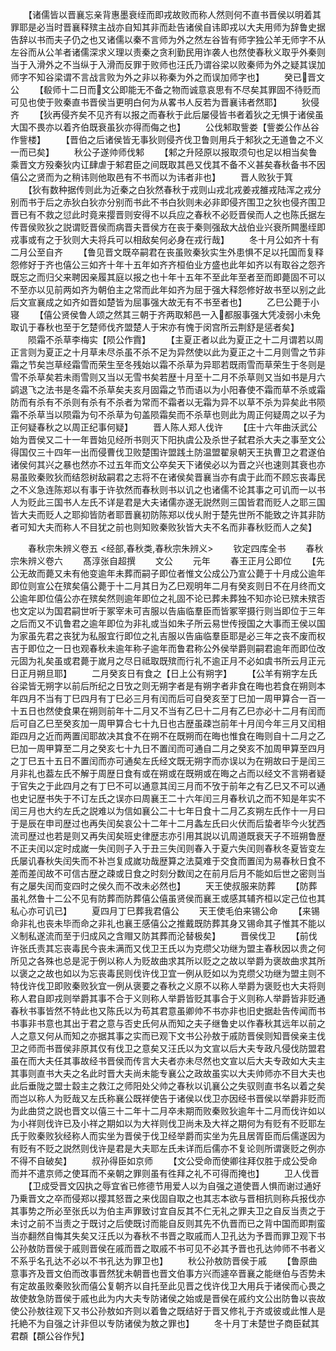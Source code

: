 <!-- { "loadSidebar": true } -->
　　【诸儒皆以晋襄忘亲背惠墨衰绖而即戎故败而称人然则何不直书晋侯以明着其罪耶是必当时晋襄释殡主战亦自知其非而赴告诸侯自讳即戎以大夫用师为辞鲁史据告辞以书而夫子仍之也又诸儒以秦不言师为外之然左谷皆有师字独公羊无师字不从左谷而从公羊者诸儒深求义理以责秦之贪利勤民用诈袭人也然使春秋义取乎外秦则当于入滑外之不当纵于入滑而反罪于败师也汪氏乃谓谷梁以败秦师为外之疑其误加师字不知谷梁谓不言战言败为外之非以称秦为外之而误加师字也】
　　癸已晋文公
　　【殽师十二日而文公即能无不备之物而诚意哀思有不尽矣其罪固不待贬而可见也使于败秦直书晋侯当更明白何为从畧书人反若为晋襄讳者然耶】
　　狄侵齐
　　【狄再侵齐矣不见齐有以报之而春秋于此后屡侵皆书者着狄之无惧于诸侯虽大国不畏亦以着齐伯既衰虽狄亦得而侮之也】
　　公伐邾取訾娄【訾娄公作丛谷作訾楼】
　　【晋伯之后诸侯皆无事狄则侵齐伐卫鲁则用兵于邾狄之无道鲁之不义一而已矣】
　　秋公子遂帅师伐邾
　　【邾之升陉原以报取须句也足以相当矣鲁乘晋文方殁秦狄内讧肆虐于邾君臣之间既取其邑又伐其不备不义甚矣春秋备书不因僖公之贤而为之稍讳则他取邑有不书而以为讳者非也】
　　晋人败狄于箕
　　【狄有数种据传则此为近秦之白狄然春秋于戎则山戎北戎姜戎雒戎陆浑之戎分别而书于后之赤狄白狄亦分别而书此不书白狄则未必非即侵齐围卫之狄也侵齐围卫晋已有不救之愆此时竟来撄晋则安得不以兵应之春秋不必贬晋侯而人之也陈氏据左传晋侯败狄之説谓贬晋侯而病晋夫晋侯方在丧于秦则强敌大战伯业兴衰所闗墨绖即戎事或有之于狄则大夫将兵可以相敌矣何必身在戎行哉】
　　冬十月公如齐十有二月公至自齐
　　【鲁见晋文既卒嗣君在丧虽败秦狄实生外患惧不足以托国而复释怨修好于齐也僖公三如齐十年十五年如齐齐桓伯业方盛也此年如齐以有取谷之怨齐既忘之而归父来聘因亲履其庭以报之也十年十五年不至此年至者至而即薨固不可以不至亦以见前两如齐为朝伯主之常而此年如齐为屈于强大释怨修好故书至以别之此后文宣襄成之如齐如晋如楚皆为屈事强大故无有不书至者也】
　　乙巳公薨于小寝
　　【僖公贤侯鲁人颂之然其三朝于齐两取邾邑一入都服事强大凭凌弱小未免取讥于春秋也至于乞楚师伐齐盟楚人于宋亦有愧于闵宫所云荆舒是惩者矣】
　　陨霜不杀草李梅实【陨公作霣】
　　【主夏正者以此为夏正之十二月谓若以周正言则为夏正之十月草未尽杀虽不杀不足为异然使以此为夏正之十二月则雪之节非霜之节矣岂草经霜雪而荣生至冬残始以霜不杀草为异耶若既雨雪而草荣生于冬则是雪不杀草矣若未雨雪则又当以无雪书矣若歴十月至十二月不杀草则又当如书是月六鹢退飞之法书是冬霜不杀草矣夫亥月固霜之节而语以为小阳春使不霜而草不杀或霜防而有杀有不杀则有杀有不杀者为常而不霜者以无霜为异不以草不杀为异矣此书陨霜不杀草当以陨霜为句不杀草为句盖陨霜矣而不杀草也则此为周正何疑周之以子为正何疑春秋之以周正纪事何疑】
　　晋人陈人郑人伐许
　　【庄十六年曲沃武公始为晋侯又二十一年晋始见经所书则灭下阳执虞公及杀世子弑君杀大夫之事至文公得国仅三十四年一出而侵曹伐卫败楚围许盟践土防温盟翟泉朝天王执曹卫之君遂伯诸侯何其兴之暴也然亦不过五年而文公卒矣天下诸侯必以为晋之兴也速则其衰也亦易虽败秦败狄而结怨树敌嗣君之志将不在诸侯矣晋襄当亦有虞于此而不顾忘丧毒民之不义急连陈郑以有事于许欤然而春秋则书以讥之也诸儒不论其事之可讥而一以书人为贬此三国书人左氏不详是君是大夫诸儒亦遂无説然则三国皆君而贬人之耶三国皆大夫而贬人之耶抑皆防者耶晋襄初防陈郑以伐乆附于楚先世所不能致之许其非防者可知大夫而称人不目犹之前也则知败秦败狄皆大夫不名而非春秋贬而人之矣】









　　春秋宗朱辨义卷五
<经部,春秋类,春秋宗朱辨义>
　　钦定四库全书
　　春秋宗朱辨义卷六
　　髙淳张自超撰
　　文公
　　元年
　　春王正月公即位
　　【先公无故而薨又未有他变逾年未葬而嗣子即位者惟文公成公乃宣公薨于十月成公逾年即位则宣公在殡矣僖公薨于十二月其日为乙巳观明年二月有癸亥则日不在月终而文公逾年即位僖公亦在殡矣然则逾年即位之礼固不论已葬未葬独不知亦论已殡未殡否也文定以为国君嗣世听于冢宰未可吉服以告庙临羣臣而皆冢宰摄行则当即位于三年之后而又不讥鲁君之逾年即位为非礼或当如朱子所云易世传授国之大事而王侯以国为家虽先君之丧犹为私服宜行即位之礼吉服以告庙临羣臣耶是必三年之丧不废而权吉于即位之一日也观春秋未逾年称子逾年而鲁君称公外侯举爵则嗣君逾年而即位改元固为礼矣虽或君薨于嵗月之尽日祗取既殡而行礼不逾正月不必如虞书所云月正元日正月朔旦耶】
　　二月癸亥日有食之【日上公有朔字】
　　【公羊有朔字左氏谷梁皆无朔字以前后所纪之日攷之则无朔字者是有朔字者非食在晦也若食在朔则本年四月不当有丁巳四月有丁巳必三月有闰而后可自癸亥至丁巳加一周甲算合一百一十五日也然使食果在朔则前年十二月又不当有乙巳十二月有乙巳亦必十二月有闰而后可自乙巳至癸亥加一周甲算合七十九日也古歴虽疎岂前年十月闰今年三月又闰相距四月之近而两置闰耶故决其食不在朔不在既朔而在晦也惟食在晦则自十二月之乙巳加一周甲算至二月之癸亥七十九日不置闰而可通自二月之癸亥不加周甲算至四月之丁巳五十五日不置闰而亦可通矣左氏经文既无朔字而亦误以为在朔故曰于是闰三月非礼也葢左氏不解于周歴日食有或在朔或在既朔或在晦之占而以经文不言朔者疑于官失之于此四月之有丁巳不可以通意其闰三月而不攷于前年之有乙巳又不可以通也史记歴书失于不订左氏之误亦曰周襄王二十六年闰三月春秋讥之而不知是年实不闰三月也大约左氏之説难以为信如襄公二十七年日食十二月乙亥朔左氏作十一月曰于是辰在申司歴过也再失闰矣哀公十二年十二月螽左氏曰火伏而后蛰者毕今火犹西流司歴过也若是则又再失闰矣班史律歴志亦引用其説以讥周道既衰天子不班朔鲁歴不正夫闰以定时成嵗一失闰则子入于丑三失闰则春入于夏六失闰则春秋冬夏皆变左氏屡讥春秋失闰失而不补岂复成嵗功哉歴算之法莫难于交食而置闰为易春秋日食不差而差闰故不可信古歴之疎或日食之时刻分数闰之在前月后月不能如后世之密则当有之屡失闰而变四时之侯久而不改未必然也】
　　天王使叔服来防葬
　　【防葬虽礼然鲁十二公不见有防葬而防葬僖公僖虽贤侯而襄王或感其辅齐桓以定己位也其私心亦可讥已】
　　夏四月丁巳葬我君僖公
　　天王使毛伯来锡公命
　　【来锡命非礼也丧未毕而命之非礼也襄王感僖公之推戴既防葬其身又锡命其子惟其不能以义制私遂流而至于归成风之含赗又防其葬而沦替极矣】
　　晋侯伐卫
　　【前伐许张氏责其忘丧毒民今丧未满而又伐卫王氏以为克缵父功继为盟主春秋因以贵之何所见之各殊也总是泥于例以称人为贬故曲求其所以贬之之故以举爵为褒故曲求其所以褒之之故也如以为忘丧毒民则伐许伐卫宜一例从贬如以为克缵父功继为盟主则不特伐许伐卫即败秦败狄宜一例从褒要之春秋之义原不以称人举爵为褒贬也大夫将则称人君自即戎则举爵其事不合于义则称人举爵皆贬其事合于义则称人举爵皆非贬通春秋书事皆然不特此也又陈氏以为苟其君意虽卿帅不书亦非也旧史据赴告传闻而书书事非书意也其出于君之意与否史氏何从而知之夫子继鲁史以作春秋其远年以前之人之意又何从而知之亦据其事之实而已观下文书公孙敖于戚防晋侯则知晋侯亲主伐卫之师而书晋侯非原其仅有伐卫之意矣又汪氏以为文宣以后大夫专政凡侵伐防盟君虽在而大夫任其事故经书晋侯而传言大夫者亦未尽然也文宣以后大夫专政如大夫主其事则直书大夫之名此时晋大夫尚未能专襄公之政故虽实以大夫帅师亦不目大夫也此后垂陇之盟士縠主之救江之师阳处父帅之春秋以讥襄公之失驭则直书名以着之矣而岂以称人为贬哉又左氏称襄公既祥使告于诸侯以伐卫亦因经书晋侯以举爵非贬而为此曲贷之説也晋文以僖三十二年十二月卒未期而败秦败狄逾年十二月而伐许如以为小祥则伐许已及小祥之期如以为大祥则伐卫尚未及大祥之期何为有贬有不贬耶左氏于败秦败狄经称人而实坐为晋侯于伐卫经举爵而实坐为先且居胥臣而后儒遂因为有贬有不贬之説然则伐许是君是大夫耶左氏未详而后儒亦不复论则所谓褒贬之例亦不得不自破矣】
　　叔孙得臣如京师
　　【文公受命而使卿往拜仅胜于成公受命而并不遣京师之使耳而不亲朝之罪则虽有徃拜之礼不可得而掩也】
　　卫人伐晋
　　【卫成受晋文囚执之辱宜省已修德节用爱人以为自强之道使晋人惧而谢过通好乃乗晋文之卒而侵郑以撄其怒晋之来伐固自取之也其志本欲与晋相抗则称兵报伐亦其事势之所必至张氏以为伯主声罪致讨宜自反其不仁无礼之罪夫卫之自反当责之于未讨之前不当责之于既讨之后使既讨而能自反则其先不仇晋而已之背中国而即荆蛮当亦翻然自悔其失矣又汪氏以为春秋不书晋之取戚而人卫孔达为予晋而罪卫观下书公孙敖防晋侯于戚则晋侯在戚而晋之取戚不书可见不必其予晋也孔达帅师不书者义不系乎名孔达不必以不书孔达为罪卫也】
　　秋公孙敖防晋侯于戚
　　【鲁原曲意事齐及晋文伯而改事晋然犹未朝晋也晋文伯事方兴而遽卒晋襄之能继伯与否势未有定故虽败秦败狄而僖公复朝齐以自托至此见晋之伐许伐卫大用兵于诸侯而心畏之故使敖急防晋侯于戚也此为内大夫专防诸侯之始或是晋侯在戚约文公出防鲁以丧故使公孙敖往观下又书公孙敖如齐则以着鲁之既结好于晋又修礼于齐或彼或此惟人是托絶不为自强之计非但以专防诸侯为敖之罪也】
　　冬十月丁未楚世子商臣弑其君頵【頵公谷作髠】
